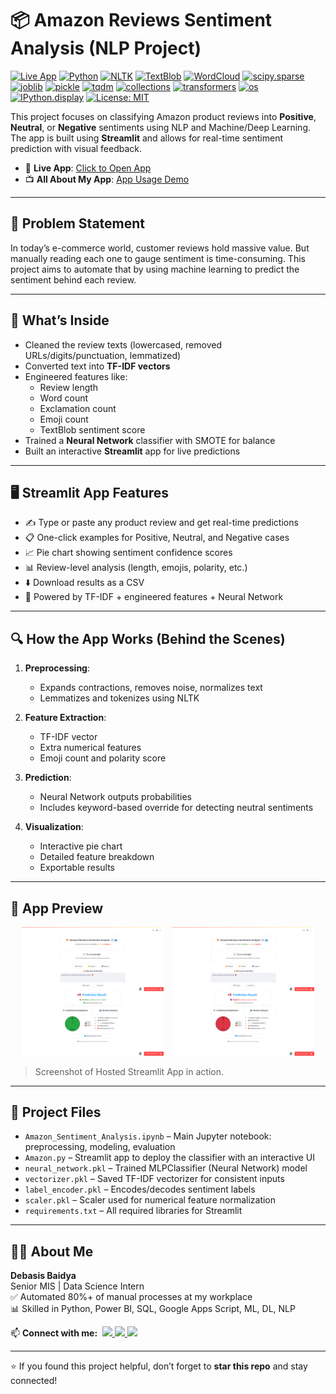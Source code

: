 # 📦 Amazon Reviews Sentiment Analysis (NLP Project)

[![Live App](https://img.shields.io/badge/Live%20App-Streamlit-brightgreen?logo=streamlit)](https://debasis-baidya-amazonreviewssentiment-nlp.streamlit.app/)
[![Python](https://img.shields.io/badge/Python-3.10-blue.svg)](https://www.python.org/)
[![NLTK](https://img.shields.io/badge/NLTK-NLP-blueviolet?logo=python&logoColor=white)](https://www.nltk.org/)
[![TextBlob](https://img.shields.io/badge/TextBlob-Sentiment-yellowgreen)](https://textblob.readthedocs.io/en/dev/)
[![WordCloud](https://img.shields.io/badge/WordCloud-Used-lightblue)](https://amueller.github.io/word_cloud/)
[![scipy.sparse](https://img.shields.io/badge/SciPy.sparse-SparseMatrix-orange)](https://docs.scipy.org/doc/scipy/reference/sparse.html)
[![joblib](https://img.shields.io/badge/Joblib-ModelSaving-darkgreen)](https://joblib.readthedocs.io/)
[![pickle](https://img.shields.io/badge/Pickle-Serialization-green)](https://docs.python.org/3/library/pickle.html)
[![tqdm](https://img.shields.io/badge/tqdm-ProgressBar-teal)](https://tqdm.github.io/)
[![collections](https://img.shields.io/badge/collections-DataStructures-lightgrey)](https://docs.python.org/3/library/collections.html)
[![transformers](https://img.shields.io/badge/Transformers-HuggingFace-red?logo=huggingface&logoColor=white)](https://huggingface.co/transformers/)
[![os](https://img.shields.io/badge/OS_Module-Used-lightgrey)](https://docs.python.org/3/library/os.html)
[![IPython.display](https://img.shields.io/badge/IPython.display-Jupyter-magenta)](https://ipython.readthedocs.io/en/stable/api/generated/IPython.display.html)
[![License: MIT](https://img.shields.io/badge/License-MIT-yellow.svg)](LICENSE)


This project focuses on classifying Amazon product reviews into **Positive**, **Neutral**, or **Negative** sentiments using NLP and Machine/Deep Learning. The app is built using **Streamlit** and allows for real-time sentiment prediction with visual feedback.

- 🚀 **Live App**: [Click to Open App](https://debasis-baidya-amazonreviewssentiment-nlp.streamlit.app)
- 📺 **All About My App**: [App Usage Demo](https://youtu.be/8qG7-s3eflk)
---

## 📌 Problem Statement

In today’s e-commerce world, customer reviews hold massive value. But manually reading each one to gauge sentiment is time-consuming. This project aims to automate that by using machine learning to predict the sentiment behind each review.

---

## 🧠 What’s Inside

- Cleaned the review texts (lowercased, removed URLs/digits/punctuation, lemmatized)
- Converted text into **TF-IDF vectors**
- Engineered features like:
  - Review length
  - Word count
  - Exclamation count
  - Emoji count
  - TextBlob sentiment score
- Trained a **Neural Network** classifier with SMOTE for balance
- Built an interactive **Streamlit** app for live predictions

---

## 🖥️ Streamlit App Features

- ✍️ Type or paste any product review and get real-time predictions
- 📋 One-click examples for Positive, Neutral, and Negative cases
- 📈 Pie chart showing sentiment confidence scores
- 📊 Review-level analysis (length, emojis, polarity, etc.)
- ⬇️ Download results as a CSV
- 🤖 Powered by TF-IDF + engineered features + Neural Network

---

## 🔍 How the App Works (Behind the Scenes)

1. **Preprocessing**:
   - Expands contractions, removes noise, normalizes text
   - Lemmatizes and tokenizes using NLTK

2. **Feature Extraction**:
   - TF-IDF vector
   - Extra numerical features
   - Emoji count and polarity score

3. **Prediction**:
   - Neural Network outputs probabilities
   - Includes keyword-based override for detecting neutral sentiments

4. **Visualization**:
   - Interactive pie chart
   - Detailed feature breakdown
   - Exportable results

---

## 📸 App Preview

<p align="center">
  <img src="app_screenshot_1.png" alt="App Screenshot 1" width="45%" style="margin-right:10px;">
  <img src="app_screenshot_2.png" alt="App Screenshot 2" width="45%">
</p>

> Screenshot of Hosted Streamlit App in action.

---

## 📁 Project Files

- `Amazon_Sentiment_Analysis.ipynb` – Main Jupyter notebook: preprocessing, modeling, evaluation
- `Amazon.py` – Streamlit app to deploy the classifier with an interactive UI
- `neural_network.pkl` – Trained MLPClassifier (Neural Network) model
- `vectorizer.pkl` – Saved TF-IDF vectorizer for consistent inputs
- `label_encoder.pkl` – Encodes/decodes sentiment labels
- `scaler.pkl` – Scaler used for numerical feature normalization
- `requirements.txt` – All required libraries for Streamlit

---

## 🙋‍♂️ About Me

**Debasis Baidya**  
Senior MIS | Data Science Intern  
✅ Automated 80%+ of manual processes at my workplace  
📊 Skilled in Python, Power BI, SQL, Google Apps Script, ML, DL, NLP  
<p align="left">
  📫 <strong>Connect with me:</strong>&nbsp;

  <a href="https://www.linkedin.com/in/debasisbaidya">
    <img src="https://img.shields.io/badge/LinkedIn-View_Profile-blue?logo=linkedin&logoColor=white" />
  </a>

  <a href="mailto:speak2debasis@gmail.com">
    <img src="https://img.shields.io/badge/Gmail-Mail_Me-red?logo=gmail&logoColor=white" />
  </a>

  <a href="https://api.whatsapp.com/send?phone=918013316086&text=Hi%20Debasis!">
    <img src="https://img.shields.io/badge/WhatsApp-Message-green?logo=whatsapp&logoColor=white" />
  </a>
</p>

---

⭐ If you found this project helpful, don’t forget to **star this repo** and stay connected!
